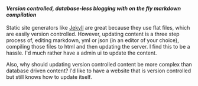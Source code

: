 #### _Version controlled, database-less blogging with on the fly markdown compilation_

Static site generators like [Jekyll](https://github.com/jekyll/jekyll)  are great because they use flat files, which are easily version controlled.  However, updating content is a three step process of, editing markdown, yml or json (in an editor of your choice), compiling those files to html and then updating the server.  I find this to be a hassle.  I'd much rather have a admin ui to update the content.

Also, why should updating version controlled content be more complex than database driven content? I'd like to have a website that is version controlled but still knows how to update itself.
